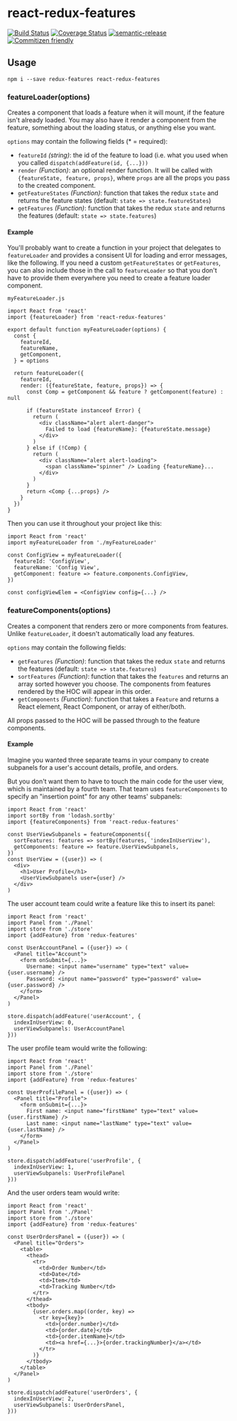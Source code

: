 # react-redux-features

[![Build Status](https://travis-ci.org/jcoreio/react-redux-features.svg?branch=master)](https://travis-ci.org/jcoreio/react-redux-features)
[![Coverage Status](https://coveralls.io/repos/github/jcoreio/react-redux-features/badge.svg?branch=master)](https://coveralls.io/github/jcoreio/react-redux-features?branch=master)
[![semantic-release](https://img.shields.io/badge/%20%20%F0%9F%93%A6%F0%9F%9A%80-semantic--release-e10079.svg)](https://github.com/semantic-release/semantic-release)
[![Commitizen friendly](https://img.shields.io/badge/commitizen-friendly-brightgreen.svg)](http://commitizen.github.io/cz-cli/)

## Usage

```
npm i --save redux-features react-redux-features
```

### featureLoader(options)

Creates a component that loads a feature when it will mount, if the feature isn't already loaded.  You may also have
it render a component from the feature, something about the loading status, or anything else you want.

`options` may contain the following fields (* = required):
- `featureId` *(string)*: the id of the feature to load (i.e. what you used when you called `dispatch(addFeature(id, {...}))`
- `render` *(Function)*: an optional render function.  It will be called with `{featureState, feature, props}`, where
  `props` are all the props you pass to the created component.
- `getFeatureStates` *(Function)*: function that takes the redux `state` and returns the feature states (default: `state => state.featureStates`)
- `getFeatures` *(Function)*: function that takes the redux `state` and returns the features (default: `state => state.features`)

#### Example

You'll probably want to create a function in your project that delegates to `featureLoader` and provides a
consisent UI for loading and error messages, like the following.  If you need a custom `getFeatureStates` or
`getFeatures`, you can also include those in the call to `featureLoader` so that you don't have to provide them
everywhere you need to create a feature loader component.

`myFeatureLoader.js`
```es6
import React from 'react'
import {featureLoader} from 'react-redux-features'

export default function myFeatureLoader(options) {
  const {
    featureId,
    featureName,
    getComponent,
  } = options

  return featureLoader({
    featureId,
    render: ({featureState, feature, props}) => {
      const Comp = getComponent && feature ? getComponent(feature) : null

      if (featureState instanceof Error) {
        return (
          <div className="alert alert-danger">
            Failed to load {featureName}: {featureState.message}
          </div>
        )
      } else if (!Comp) {
        return (
          <div className="alert alert-loading">
            <span className="spinner" /> Loading {featureName}...
          </div>
        )
      }
      return <Comp {...props} />
    }
  })
}
```

Then you can use it throughout your project like this:

```es6
import React from 'react'
import myFeatureLoader from './myFeatureLoader'

const ConfigView = myFeatureLoader({
  featureId: 'ConfigView',
  featureName: 'Config View',
  getComponent: feature => feature.components.ConfigView,
})

const configViewElem = <ConfigView config={...} />
```

### featureComponents(options)

Creates a component that renders zero or more components from features.  Unlike `featureLoader`, it doesn't
automatically load any features.

`options` may contain the following fields:
- `getFeatures` *(Function)*: function that takes the redux `state` and returns the features (default: `state => state.features`)
- `sortFeatures` *(Function)*: function that takes the `features` and returns an array sorted however you choose.  The
  components from features rendered by the HOC will appear in this order.
- `getComponents` *(Function)*: function that takes  a `Feature` and returns a React element, React Component, or array
  of either/both.
  
All props passed to the HOC will be passed through to the feature components.

#### Example

Imagine you wanted three separate teams in your company to create subpanels for a user's account details, profile, 
and orders.

But you don't want them to have to touch the main code for the user view, which is maintained by a fourth
team.  That team uses `featureComponents` to specify an "insertion point" for any other teams' subpanels:

```es6
import React from 'react'
import sortBy from 'lodash.sortby'
import {featureComponents} from 'react-redux-features'

const UserViewSubpanels = featureComponents({
  sortFeatures: features => sortBy(features, 'indexInUserView'),
  getComponents: feature => feature.UserViewSubpanels,
})
const UserView = ({user}) => (
  <div>
    <h1>User Profile</h1>
    <UserViewSubpanels user={user} />
  </div>
)
```

The user account team could write a feature like this to insert its panel:
```es6
import React from 'react'
import Panel from './Panel'
import store from './store'
import {addFeature} from 'redux-features'

const UserAccountPanel = ({user}) => (
  <Panel title="Account">
    <form onSubmit={...}>
      Username: <input name="username" type="text" value={user.username} />
      Password: <input name="password" type="password" value={user.password} />
    </form>
  </Panel>
)

store.dispatch(addFeature('userAccount', {
  indexInUserView: 0,
  userViewSubpanels: UserAccountPanel
}))
```

The user profile team would write the following:
```es6
import React from 'react'
import Panel from './Panel'
import store from './store'
import {addFeature} from 'redux-features'

const UserProfilePanel = ({user}) => (
  <Panel title="Profile">
    <form onSubmit={...}>
      First name: <input name="firstName" type="text" value={user.firstName} /> 
      Last name: <input name="lastName" type="text" value={user.lastName} /> 
    </form>
  </Panel>
)

store.dispatch(addFeature('userProfile', {
  indexInUserView: 1,
  userViewSubpanels: UserProfilePanel
}))
```

And the user orders team would write:
```es6
import React from 'react'
import Panel from './Panel'
import store from './store'
import {addFeature} from 'redux-features'

const UserOrdersPanel = ({user}) => (
  <Panel title="Orders">
    <table>
      <thead>
        <tr>
          <td>Order Number</td>
          <td>Date</td>
          <td>Item</td>
          <td>Tracking Number</td>
        </tr>
      </thead>
      <tbody>
        {user.orders.map((order, key) =>
          <tr key={key}>
            <td>{order.number}</td>
            <td>{order.date}</td>
            <td>{order.itemName}</td>
            <td><a href={...}>{order.trackingNumber}</a></td>
          </tr>
        )}
      </tbody>
    </table>
  </Panel>
)

store.dispatch(addFeature('userOrders', {
  indexInUserView: 2,
  userViewSubpanels: UserOrdersPanel,
}))
```


